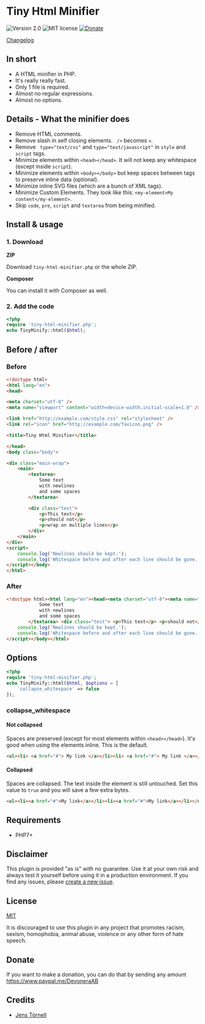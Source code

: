 # Tiny Html Minifier

![Version 2.0](https://img.shields.io/badge/version-2.0-blue.svg) ![MIT license](https://img.shields.io/badge/license-MIT-green.svg) [![Donate](https://img.shields.io/badge/give-donation-yellow.svg)](https://www.paypal.me/DevoneraAB)

[Changelog](changelog.md)

## In short

- A HTML minifier in PHP.
- It's really really fast.
- Only 1 file is required.
- Almost no regular expressions.
- Almost no options.

## Details - What the minifier does

- Remove HTML comments.
- Remove slash in self closing elements. ` />` becomes `>`.
- Remove ` type="text/css"` and `type="text/javascript"` in `style` and `script` tags.
- Minimize elements within `<head></head>`. It will not keep any whitespace (except inside `script`).
- Minimize elements within `<body></body>` but keep spaces between tags to preserve inline data (optional).
- Minimize inline SVG files (which are a bunch of XML tags).
- Minimize Custom Elements. They look like this: `<my-element>My content</my-element>`.
- Skip `code`, `pre`, `script` and `textarea` from being minified.

## Install & usage

### 1. Download

**ZIP**

Download `tiny-html-minifier.php` or the whole ZIP.

**Composer**

You can install it with Composer as well.

### 2. Add the code

```php
<?php
require 'tiny-html-minifier.php';
echo TinyMinify::html($html);
```

## Before / after

### Before

```html
<!doctype html>
<html lang="en">
<head>

<meta charset="utf-8" />
<meta name="viewport" content="width=device-width,initial-scale=1.0" />

<link href="http://example.com/style.css" rel="stylesheet" />
<link rel="icon" href="http://example.com/favicon.png" />

<title>Tiny Html Minifier</title>

</head>
<body class="body">

<div class="main-wrap">
    <main>
        <textarea>
            Some text
            with newlines
            and some spaces
        </textarea>

        <div class="test">
            <p>This text</p>
            <p>should not</p>
            <p>wrap on multiple lines</p>
        </div>
    </main>
</div>
<script>
    console.log('Newlines should be kept.');
    console.log('Whitespace before and after each line should be gone.');
</script></body>
</html>
```

### After

```html
<!doctype html><html lang="en"><head><meta charset="utf-8"><meta name="viewport" content="width=device-width,initial-scale=1.0"><link href="http://example.com/style.css" rel="stylesheet"><link rel="icon" href="http://example.com/favicon.png"><title>Tiny Html Minifier</title></head> <body class="body"><div class="main-wrap"> <main> <textarea>
            Some text
            with newlines
            and some spaces
        </textarea> <div class="test"> <p>This text</p> <p>should not</p> <p>wrap on multiple lines</p> </div> </main> </div> <script>
    console.log('Newlines should be kept.');
    console.log('Whitespace before and after each line should be gone.');
</script></body></html>
```

## Options

```php
<?php
require 'tiny-html-minifier.php';
echo TinyMinify::html($html, $options = [
    'collapse_whitespace' => false
]);
```

### collapse_whitespace

#### Not collapsed

Spaces are preserved (except for most elements within `<head></head>`). It's good when using the elements inline. This is the default.

```html
<ul><li> <a href="#"> My link </a></li><li> <a href="#"> My link </a></li> </ul>
```

#### Collapsed

Spaces are collapsed. The text inside the element is still untouched. Set this value to `true` and you will save a few extra bytes.

```html
<ul><li><a href="#">My link</a></li><li><a href="#">My link</a></li></ul>
```

## Requirements

- PHP7+

## Disclaimer

This plugin is provided "as is" with no guarantee. Use it at your own risk and always test it yourself before using it in a production environment. If you find any issues, please [create a new issue](https://github.com/jenstornell/tiny-html-minifier/issues/new).

## License

[MIT](https://github.com/jenstornell/tiny-html-minifier/blob/master/license)

It is discouraged to use this plugin in any project that promotes racism, sexism, homophobia, animal abuse, violence or any other form of hate speech.

## Donate

If you want to make a donation, you can do that by sending any amount https://www.paypal.me/DevoneraAB

## Credits

- [Jens Törnell](https://github.com/jenstornell)